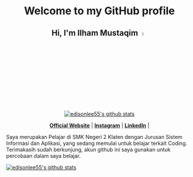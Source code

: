 <h1 align="center">Welcome to my GitHub profile</h1>
<h2 align="center">Hi, I'm Ilham Mustaqim<a><img src="https://media.giphy.com/media/hvRJCLFzcasrR4ia7z/giphy.gif" width="5%"></a></h2>

<p align="center">
  <a href="https://github.com/ilhamust"><img src="https://github-readme-stats.vercel.app/api?username=ilhamust&show_icons=true&hide_border=true&theme=transparent" alt="edisonlee55's github stats"></a>
</p>

<p align="center">
  <strong><a href="https://www.google.com">Official Website</a></strong> |
  <strong><a href="https://instagram.com/_ilhammust">Instagram</a></strong> |
  <strong><a href="https://www.linkedin.com/in/">LinkedIn</a></strong> |
</p>

<p>Saya merupakan Pelajar di SMK Negeri 2 Klaten dengan Jurusan Sistem Informasi dan Aplikasi, yang sedang memulai untuk belajar terkait Coding.
Terimakasih sudah berkunjung, akun github ini saya gunakan untuk percobaan dalam saya belajar.</p>


<a href="https://github.com/ilhamust"><img src="https://github-readme-stats.vercel.app/api/top-langs/?username=ilhamust&layout=compact&show_icons=true&hide_border=true&theme=transparent" alt="edisonlee55's github stats"></a>

<!---
ilhamust/ilhamust is a ✨ special ✨ repository because its `README.md` (this file) appears on your GitHub profile.
You can click the Preview link to take a look at your changes.
--->
